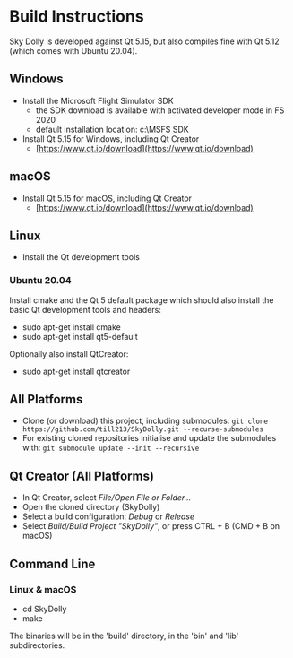 # Build Instructions

Sky Dolly is developed against Qt 5.15, but also compiles fine with Qt 5.12 (which comes with Ubuntu 20.04).

## Windows

* Install the Microsoft Flight Simulator SDK
  - the SDK download is available with activated developer mode in FS 2020
  - default installation location: c:\MSFS SDK
* Install Qt 5.15 for Windows, including Qt Creator
  - [https://www.qt.io/download](https://www.qt.io/download)

## macOS

* Install Qt 5.15 for macOS, including Qt Creator
  - [https://www.qt.io/download](https://www.qt.io/download)

## Linux

* Install the Qt development tools

### Ubuntu 20.04

Install cmake and the Qt 5 default package which should also install the basic Qt development tools and headers:

* sudo apt-get install cmake
* sudo apt-get install qt5-default

Optionally also install QtCreator:

* sudo apt-get install qtcreator

## All Platforms

* Clone (or download) this project, including submodules: `git clone https://github.com/till213/SkyDolly.git --recurse-submodules`
* For existing cloned repositories initialise and update the submodules with: `git submodule update --init --recursive`

## Qt Creator (All Platforms)

* In Qt Creator, select *File/Open File or Folder...*
* Open the cloned directory (SkyDolly)
* Select a build configuration: *Debug* or *Release*
* Select *Build/Build Project "SkyDolly"*, or press CTRL + B (CMD + B on macOS)

## Command Line

### Linux & macOS

* cd SkyDolly
* make

The binaries will be in the 'build' directory, in the 'bin' and 'lib' subdirectories.
